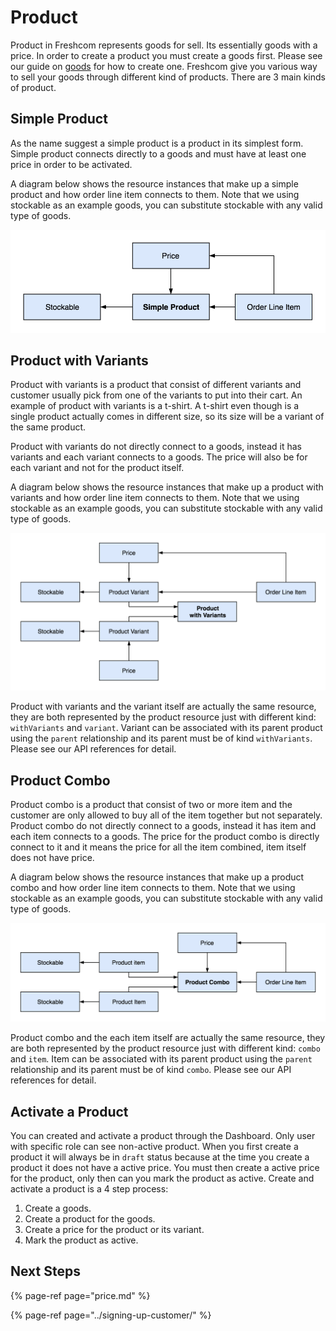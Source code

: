 # Product

Product in Freshcom represents goods for sell. Its essentially goods with a price. In order to create a product you must create a goods first. Please see our guide on [goods](../untitled-1.md) for how to create one. Freshcom give you various way to sell your goods through different kind of products. There are 3 main kinds of product.

## Simple Product

As the name suggest a simple product is a product in its simplest form. Simple product connects directly to a goods and must have at least one price in order to be activated.

A diagram below shows the resource instances that make up a simple product and how order line item connects to them. Note that we using stockable as an example goods, you can substitute stockable with any valid type of goods.

![](../.gitbook/assets/simple-product.png)

## Product with Variants

Product with variants is a product that consist of different variants and customer usually pick from one of the variants to put into their cart. An example of product with variants is a t-shirt. A t-shirt even though is a single product actually comes in different size, so its size will be a variant of the same product.

Product with variants do not directly connect to a goods, instead it has variants and each variant connects to a goods. The price will also be for each variant and not for the product itself.

A diagram below shows the resource instances that make up a product with variants and how order line item connects to them. Note that we using stockable as an example goods, you can substitute stockable with any valid type of goods.

![](../.gitbook/assets/product-with-variants.png)

Product with variants and the variant itself are actually the same resource, they are both represented by the product resource just with different kind: `withVariants` and `variant`. Variant can be associated with its parent product using the `parent` relationship and its parent must be of kind `withVariants`. Please see our API references for detail.

## Product Combo

Product combo is a product that consist of two or more item and the customer are only allowed to buy all of the item together but not separately. Product combo do not directly connect to a goods, instead it has item and each item connects to a goods. The price for the product combo is directly connect to it and it means the price for all the item combined, item itself does not have price. 

A diagram below shows the resource instances that make up a product combo and how order line item connects to them. Note that we using stockable as an example goods, you can substitute stockable with any valid type of goods.

![](../.gitbook/assets/product-combo.png)

Product combo and the each item itself are actually the same resource, they are both represented by the product resource just with different kind: `combo` and `item`. Item can be associated with its parent product using the `parent` relationship and its parent must be of kind `combo`. Please see our API references for detail.

## Activate a Product

You can created and activate a product through the Dashboard. Only user with specific role can see non-active product. When you first create a product it will always be in `draft` status because at the time you create a product it does not have a active price. You must then create a active price for the product, only then can you mark the product as active. Create and activate a product is a 4 step process:

1. Create a goods.
2. Create a product for the goods.
3. Create a price for the product or its variant.
4. Mark the product as active.

## Next Steps

{% page-ref page="price.md" %}

{% page-ref page="../signing-up-customer/" %}



